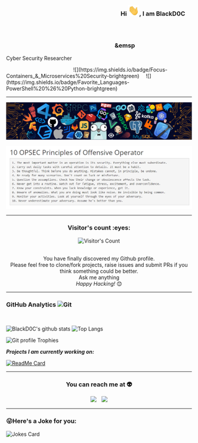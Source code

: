 
### &emsp;&emsp;&emsp;&emsp;&emsp;&emsp;&emsp;&emsp;&emsp;&emsp;&emsp;&emsp;&emsp;&emsp;&emsp;&emsp;&emsp;&emsp;&emsp;Hi <img src="https://raw.githubusercontent.com/ABSphreak/ABSphreak/master/gifs/Hi.gif" width="30px">, I am BlackD0C 
### &emsp;&emsp;&emsp;&emsp;&emsp;&emsp;&emsp;&emsp;&emsp;&emsp;&emsp;&emsp;&emsp;&emsp;
### &emsp;&emsp;&emsp;&emsp;&emsp;&emsp;&emsp;&emsp;&emsp;&emsp;&emsp;&emsp;&emsp;&emsp;&emsp;&emsp;&emsp;&emsp;&emsp <p align="center">

Cyber Security Researcher

</p>
&emsp;&emsp;&emsp;&emsp;&emsp;&emsp;&emsp;&emsp;&emsp;&emsp;&emsp;&emsp;&emsp;![](https://img.shields.io/badge/Focus-Containers_&_Microservices%20Security-brightgreen) &emsp;![](https://img.shields.io/badge/Favorite_Languages-PowerShell%20%26%20Python-brightgreen) 

---
![](https://github.com/BlackD0C/BlackD0C/blob/main/header.png)

![](https://github.com/BlackD0C/BlackD0C/blob/main/10.png)
*** 
<div align="center">
	<h3 align="center">Visitor's count :eyes:</h3>
<p align="center"><img src="https://profile-counter.glitch.me/{AnhellO}/count.svg" alt="Visitor's Count" /></p> 
<br>
You have finally discovered my Github profile. <br>
Please feel free to clone/fork projects, raise issues and submit PRs if you think something could be better. <br>
Ask me anything <br>
<i>Happy Hacking!</i> 😊

</div>

***
###  GitHub Analytics <img src="https://media.giphy.com/media/TEnXkcsHrP4YedChhA/giphy.gif" width="77px" alt="Git"/>
<br>

![BlackD0C's github stats](https://github-readme-stats.vercel.app/api/top-langs?username=BlackD0C&show_icons=true&locale=en&layout=compact&theme=chartreuse-dark)
![Top Langs](https://github-readme-stats.vercel.app/api?username=BlackD0C&show_icons=true&locale=en&theme=chartreuse-dark)

![Git profile Trophies](https://github-profile-trophy.vercel.app/?username=BlackD0C&theme=onedark)

***Projects I am currently working on:***

[![ReadMe Card](https://github-readme-stats.vercel.app/api/pin/?username=BlackD0C&repo=Skillz)](https://github.com/BlackD0C/Skillz) 

***

### <center>You can reach me at :alien: </center>

<center><code><a href="https://twitter.com/_BlackD0C_"><img width="15%" src="https://www.vectorlogo.zone/logos/twitter/twitter-ar21.svg"></a></code>&emsp;<code><a href="https://github.com/BlackD0C/BlackD0C/issues/new"><img width="15%" src="https://www.vectorlogo.zone/logos/github/github-ar21.svg"></a></code></center>

***

### 😜Here's a Joke for you:
<img src="https://readme-jokes.vercel.app/api" alt="Jokes Card" />
